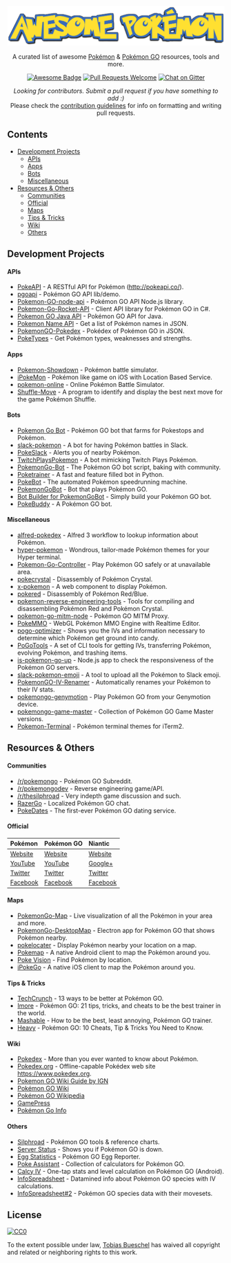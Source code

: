 <p align="center">
  <a href="https://github.com/tobiasbueschel/awesome-pokemon/">
    <img alt="Awesome Pokémon" src="logo.png" width="700">
  </a>
</p>

<div align="center">

<p align="center">
  A curated list of awesome <a href="http://www.pokemon.com/">Pokémon</a> & <a href="http://www.pokemongo.com/">Pokémon GO</a> resources, tools and more.
</p>

<p align="center">
  <a href="https://github.com/sindresorhus/awesome"><img alt="Awesome Badge" src="https://cdn.rawgit.com/sindresorhus/awesome/d7305f38d29fed78fa85652e3a63e154dd8e8829/media/badge.svg"></a>
  <a href="https://github.com/tobiasbueschel/awesome-pokemon/pulls"><img alt="Pull Requests Welcome" src="https://img.shields.io/badge/PRs-welcome-brightgreen.svg?style=flat-square"></a>
  <a href="https://gitter.im/tobiasbueschel/awesome-pokemon"><img alt="Chat on Gitter" src="https://badges.gitter.im/tobiasbueschel/awesome-pokemon.svg"></a>
</p>

<p>
<i>Looking for contributors. Submit a pull request if you have something to add :) </i><br>  
Please check the <a href="https://github.com/tobiasbueschel/awesome-pokemon/blob/master/contributing.md">contribution guidelines</a> for info on formatting and writing pull requests.
</p>

</div>


## Contents
- [Development Projects](#development-projects)
    - [APIs](#apis)
    - [Apps](#apps)
    - [Bots](#bots)
    - [Miscellaneous](#miscellaneous)
- [Resources & Others](#resources--others)
    - [Communities](#communities)
    - [Official](#official)
    - [Maps](#maps)
    - [Tips & Tricks](#tips--tricks)
    - [Wiki](#wiki)
    - [Others](#others)

## Development Projects
#### APIs
- [PokeAPI](https://github.com/PokeAPI/pokeapi/) - A RESTful API for Pokémon (http://pokeapi.co/).
- [pgoapi](https://github.com/tejado/pgoapi) - Pokémon GO API lib/demo.
- [Pokemon-GO-node-api](https://github.com/Armax/Pokemon-GO-node-api) - Pokémon GO API Node.js library.
- [Pokemon-Go-Rocket-API](https://github.com/FeroxRev/Pokemon-Go-Rocket-API) - Client API library for Pokémon GO in C#.
- [Pokemon GO Java API](https://github.com/Grover-c13/PokeGOAPI-Java) - Pokémon GO API for Java.
- [Pokemon Name API](https://github.com/sindresorhus/pokemon) - Get a list of Pokémon names in JSON.
- [PokemonGO-Pokedex](https://github.com/Biuni/PokemonGO-Pokedex) - Pokédex of Pokémon GO in JSON.
- [PokeTypes](https://github.com/fbosch/poke-types) - Get Pokémon types, weaknesses and strengths.

#### Apps
- [Pokemon-Showdown](https://github.com/Zarel/Pokemon-Showdown) - Pokémon battle simulator.
- [iPokeMon](https://github.com/Kjuly/iPokeMon) - Pokémon like game on iOS with Location Based Service.
- [pokemon-online](https://github.com/po-devs/pokemon-online) - Online Pokémon Battle Simulator.
- [Shuffle-Move](https://github.com/Loreinator/Shuffle-Move) - A program to identify and display the best next move for the game Pokémon Shuffle.

#### Bots
- [Pokemon Go Bot](https://github.com/Hrithikd/Pokemon-Go-Bot-Working-Hack-API) - Pokémon GO bot that farms for Pokestops and Pokémon.
- [slack-pokemon](https://github.com/rvinluan/slack-pokemon) - A bot for having Pokémon battles in Slack.
- [PokeSlack](https://github.com/timwah/pokeslack) - Alerts you of nearby Pokémon.
- [TwitchPlaysPokemon](https://github.com/sunshinekitty/TwitchPlaysPokemon) - A bot mimicking Twitch Plays Pokémon.
- [PokemonGo-Bot](https://github.com/PokemonGoF/PokemonGo-Bot) - The Pokémon GO bot script, baking with community.
- [Poketrainer](https://github.com/j-e-k/poketrainer) - A fast and feature filled bot in Python.
- [PokeBot](https://github.com/akbaryahya/PokeBot) - The automated Pokémon speedrunning machine.
- [PokemonGoBot](https://github.com/jabbink/PokemonGoBot) - Bot that plays Pokémon GO.
- [Bot Builder for PokemonGoBot](https://github.com/shilch/pogobot-builder) - Simply build your Pokémon GO bot.
- [PokeBuddy](https://github.com/finndev/PokeBuddy) - A Pokémon GO bot.

#### Miscellaneous
- [alfred-pokedex](https://github.com/vutran/alfred-pokedex) - Alfred 3 workflow to lookup information about Pokémon.
- [hyper-pokemon](https://github.com/hyper-pokemon/hyper-pokemon) - Wondrous, tailor-made Pokémon themes for your Hyper terminal.
- [Pokemon-Go-Controller](https://github.com/kahopoon/Pokemon-Go-Controller) - Play Pokémon GO safely or at unavailable area.
- [pokecrystal](https://github.com/pret/pokecrystal) - Disassembly of Pokémon Crystal.
- [x-pokemon](https://github.com/passy/x-pokemon) - A web component to display Pokémon.
- [pokered](https://github.com/pret/pokered) - Disassembly of Pokémon Red/Blue.
- [pokemon-reverse-engineering-tools](https://github.com/pret/pokemon-reverse-engineering-tools) - Tools for compiling and disassembling Pokémon Red and Pokémon Crystal.
- [pokemon-go-mitm-node](https://github.com/rastapasta/pokemon-go-mitm-node) - Pokémon GO MITM Proxy.
- [PokeMMO](https://github.com/maierfelix/PokeMMO) - WebGL Pokémon MMO Engine with Realtime Editor.
- [pogo-optimizer](https://github.com/justinleewells/pogo-optimizer) - Shows you the IVs and information necessary to determine which Pokémon get ground into candy.
- [PoGoTools](https://github.com/nelsyeung/PoGoTools) - A set of CLI tools for getting IVs, transferring Pokémon, evolving Pokémon, and trashing items.
- [is-pokemon-go-up](https://github.com/sotojuan/is-pokemon-go-up) - Node.js app to check the responsiveness of the Pokémon GO servers.
- [slack-pokemon-emoji](https://github.com/fraserxu/slack-pokemon-emoji) - A tool to upload all the Pokémon to Slack emoji.
- [PokemonGO-IV-Renamer](https://github.com/Boren/PokemonGO-IV-Renamer) - Automatically renames your Pokémon to their IV stats.
- [pokemongo-genymotion](https://github.com/jlobos/pokemongo-genymotion) - Play Pokémon GO from your Genymotion device.
- [pokemongo-game-master](https://github.com/BrunnerLivio/pokemongo-game-master) - Collection of Pokémon GO Game Master versions.
- [Pokemon-Terminal](https://github.com/LazoCoder/Pokemon-Terminal) - Pokémon terminal themes for iTerm2.

## Resources & Others
#### Communities
- [/r/pokemongo](https://www.reddit.com/r/pokemongo/) - Pokémon GO Subreddit.
- [/r/pokemongodev](https://www.reddit.com/r/pokemongodev) - Reverse engineering game/API.
- [/r/thesilphroad](https://www.reddit.com/r/thesilphroad) - Very indepth game discussion and such.
- [RazerGo](https://go.razerzone.com/) - Localized Pokémon GO chat.
- [PokeDates](https://www.projectfixup.com/pokedates/) - The first-ever Pokémon GO dating service.

#### Official

| Pokémon                                                  |           Pokémon GO          |            Niantic                      |
| :------------------------------------------------------  | :---------------------------- | :-------------------------------------- |
| [Website](http://www.pokemon.com/) | [Website](http://www.pokemongo.com/) | [Website](https://www.nianticlabs.com/) |
| [YouTube](https://www.youtube.com/user/pokemon) | [YouTube](https://www.youtube.com/channel/UCA698bls2pjQyiqP9N-iaeg) | [Google+](https://plus.google.com/+Nianticlabs) |
| [Twitter](https://twitter.com/pokemon) | [Twitter](https://twitter.com/PokemonGoApp) | [Twitter](https://twitter.com/NianticLabs) |
| [Facebook](https://www.facebook.com/Pokemon/) | [Facebook](https://www.facebook.com/PokemonGO/) | [Facebook](https://www.facebook.com/nianticlabs) |

#### Maps
- [PokemonGo-Map](https://github.com/AHAAAAAAA/PokemonGo-Map) - Live visualization of all the Pokémon in your area and more.
- [PokemonGo-DesktopMap](https://github.com/mchristopher/PokemonGo-DesktopMap) - Electron app for Pokémon GO that shows Pokémon nearby.
- [pokelocater](https://github.com/emeth-/pokelocater) - Display Pokémon nearby your location on a map.
- [Pokemap](https://github.com/omkarmoghe/Pokemap) - A native Android client to map the Pokémon around you.
- [Poke Vision](https://pokevision.com/) - Find Pokémon by location.
- [iPokeGo](https://github.com/istornz/iPokeGo) - A native iOS client to map the Pokémon around you.

#### Tips & Tricks
- [TechCrunch](https://techcrunch.com/gallery/pokemon-go-tips/) - 13 ways to be better at Pokémon GO.
- [Imore](http://www.imore.com/Pokemon-go-tips-tricks-cheats) - Pokémon GO: 21 tips, tricks, and cheats to be the best trainer in the world.
- [Mashable](http://mashable.com/2016/07/08/how-to-play-pokemon-go/#7iz7HhcepPqi) - How to be the best, least annoying, Pokémon GO trainer.
- [Heavy](http://heavy.com/games/2016/07/pokemon-go-cheats-tips-tricks-guide-walkthrough-gps-spoof-fake-pikachu-starter-get-coins-throw-candy-incense-footsteps-pokestops-driving-lucky-eggs/) - Pokémon GO: 10 Cheats, Tip & Tricks You Need to Know.

#### Wiki
- [Pokedex](https://github.com/veekun/pokedex) - More than you ever wanted to know about Pokémon.
- [Pokedex.org](https://github.com/nolanlawson/pokedex.org) - Offline-capable Pokédex web site https://www.pokedex.org.
- [Pokemon GO Wiki Guide by IGN](http://www.ign.com/wikis/pokemon-go)
- [Pokémon GO Wiki](https://pkmngowiki.com/)
- [Pokémon GO Wikipedia](https://en.wikipedia.org/wiki/Pok%C3%A9mon_Go)
- [GamePress](https://pokemongo.gamepress.gg/)
- [Pokémon Go Info](https://pokemon.gameinfo.io/)

#### Others
- [Silphroad](https://thesilphroad.com/research) - Pokémon GO tools & reference charts.
- [Server Status](http://www.mmoserverstatus.com/pokemon_go) - Shows you if Pokémon GO is down.
- [Egg Statistics](https://app.cmmcd.com/) - Pokémon GO Egg Reporter.
- [Poke Assistant](https://pokeassistant.com/) - Collection of calculators for Pokémon GO.
- [Calcy IV](https://play.google.com/store/apps/details?id=tesmath.calcy) - One-tap stats and level calculation on Pokémon GO (Android).
- [InfoSpreadsheet](https://docs.google.com/spreadsheets/d/1iJcE12v14GA8V8EO4M1-dPxBFT2kFhR6bUXvj03a4kM/) - Datamined info about Pokémon GO species with IV calculations.
- [InfoSpreadsheet#2](https://docs.google.com/spreadsheets/d/1hcFo7-UGWx1k1u1BHOvDhq8foPeRr7YbX2jLjjJK0Qw/) - Pokémon GO species data with their movesets.

## License
[![CC0](http://mirrors.creativecommons.org/presskit/buttons/88x31/svg/cc-zero.svg)](https://creativecommons.org/publicdomain/zero/1.0/)

To the extent possible under law, [Tobias Bueschel](http://github.com/tobiasbueschel) has waived all copyright and related or neighboring rights to this work.
